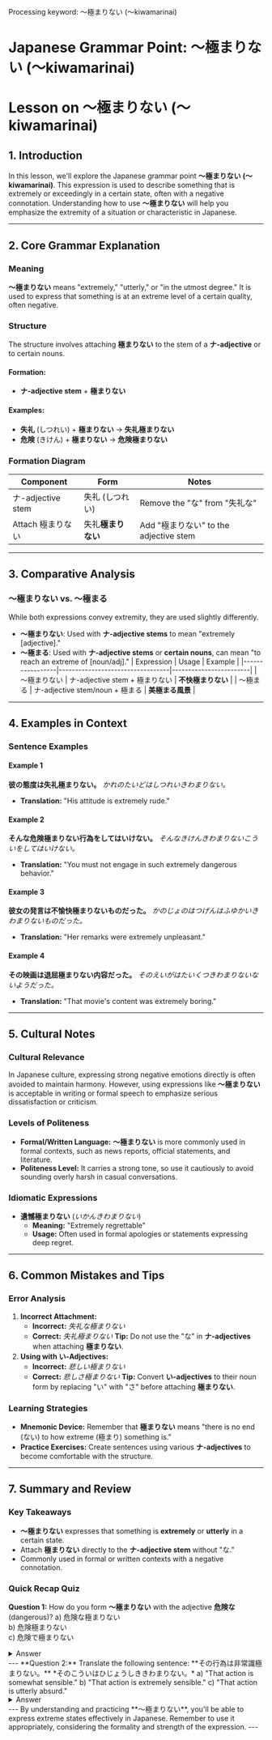 Processing keyword: ～極まりない (〜kiwamarinai)
# Japanese Grammar Point: ～極まりない (〜kiwamarinai)
# Lesson on ～極まりない (〜kiwamarinai)
## 1. Introduction
In this lesson, we'll explore the Japanese grammar point **～極まりない (〜kiwamarinai)**. This expression is used to describe something that is extremely or exceedingly in a certain state, often with a negative connotation. Understanding how to use **～極まりない** will help you emphasize the extremity of a situation or characteristic in Japanese.

---
## 2. Core Grammar Explanation
### Meaning
**～極まりない** means "extremely," "utterly," or "in the utmost degree." It is used to express that something is at an extreme level of a certain quality, often negative.
### Structure
The structure involves attaching **極まりない** to the stem of a **ナ-adjective** or to certain nouns.
#### Formation:
- **ナ-adjective stem** + **極まりない**
#### Examples:
- **失礼** (しつれい) + **極まりない** → **失礼極まりない**
- **危険** (きけん) + **極まりない** → **危険極まりない**
### Formation Diagram
| Component           | Form               | Notes                               |
|---------------------|--------------------|-------------------------------------|
| ナ-adjective stem    | 失礼 (しつれい)      | Remove the "な" from "失礼な"          |
| Attach 極まりない    | 失礼**極まりない**   | Add "極まりない" to the adjective stem |
---
## 3. Comparative Analysis
### ～極まりない vs. ～極まる
While both expressions convey extremity, they are used slightly differently.
- **～極まりない**: Used with **ナ-adjective stems** to mean "extremely [adjective]."
- **～極まる**: Used with **ナ-adjective stems** or **certain nouns**, can mean "to reach an extreme of [noun/adj]."
| Expression      | Usage                            | Example                |
|-----------------|----------------------------------|------------------------|
| ～極まりない       | ナ-adjective stem + 極まりない      | **不快極まりない**       |
| ～極まる          | ナ-adjective stem/noun + 極まる    | **美極まる風景**         |
---
## 4. Examples in Context
### Sentence Examples
#### Example 1
**彼の態度は失礼極まりない。**
*かれのたいどはしつれいきわまりない。*
- **Translation:** "His attitude is extremely rude."
#### Example 2
**そんな危険極まりない行為をしてはいけない。**
*そんなきけんきわまりないこういをしてはいけない。*
- **Translation:** "You must not engage in such extremely dangerous behavior."
#### Example 3
**彼女の発言は不愉快極まりないものだった。**
*かのじょのはつげんはふゆかいきわまりないものだった。*
- **Translation:** "Her remarks were extremely unpleasant."
#### Example 4
**その映画は退屈極まりない内容だった。**
*そのえいがはたいくつきわまりないないようだった。*
- **Translation:** "That movie's content was extremely boring."
---
## 5. Cultural Notes
### Cultural Relevance
In Japanese culture, expressing strong negative emotions directly is often avoided to maintain harmony. However, using expressions like **～極まりない** is acceptable in writing or formal speech to emphasize serious dissatisfaction or criticism.
### Levels of Politeness
- **Formal/Written Language:** **～極まりない** is more commonly used in formal contexts, such as news reports, official statements, and literature.
- **Politeness Level:** It carries a strong tone, so use it cautiously to avoid sounding overly harsh in casual conversations.
### Idiomatic Expressions
- **遺憾極まりない** (*いかんきわまりない*)  
  - **Meaning:** "Extremely regrettable"
  - **Usage:** Often used in formal apologies or statements expressing deep regret.
---
## 6. Common Mistakes and Tips
### Error Analysis
1. **Incorrect Attachment:**
   - **Incorrect:** *失礼な極まりない*
   - **Correct:** *失礼極まりない*
   **Tip:** Do not use the "な" in **ナ-adjectives** when attaching **極まりない**.
2. **Using with い-Adjectives:**
   - **Incorrect:** *悲しい極まりない*
   - **Correct:** *悲しさ極まりない*
   **Tip:** Convert **い-adjectives** to their noun form by replacing "い" with "さ" before attaching **極まりない**.
### Learning Strategies
- **Mnemonic Device:** Remember that **極まりない** means "there is no end (ない) to how extreme (極まり) something is."
- **Practice Exercises:** Create sentences using various **ナ-adjectives** to become comfortable with the structure.
---
## 7. Summary and Review
### Key Takeaways
- **～極まりない** expresses that something is **extremely** or **utterly** in a certain state.
- Attach **極まりない** directly to the **ナ-adjective stem** without "な."
- Commonly used in formal or written contexts with a negative connotation.
### Quick Recap Quiz
**Question 1:** How do you form **～極まりない** with the adjective **危険な** (dangerous)?
a) 危険な極まりない  
b) 危険極まりない  
c) 危険で極まりない
<details>
<summary>Answer</summary>
b) 危険極まりない
</details>
---
**Question 2:** Translate the following sentence:
**その行為は非常識極まりない。**
*そのこういはひじょうしききわまりない。*
a) "That action is somewhat sensible."  
b) "That action is extremely sensible."  
c) "That action is utterly absurd."
<details>
<summary>Answer</summary>
c) "That action is utterly absurd."
</details>
---
By understanding and practicing **～極まりない**, you'll be able to express extreme states effectively in Japanese. Remember to use it appropriately, considering the formality and strength of the expression.
---
